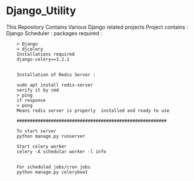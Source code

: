 # Django_Utility

This Repository Contains Various Django related projects
  Project contains :
  Django Scheduler :
  packages required :
        
        > Django
        > djcelery
        Installations required
        django-celery==3.2.1


        Installation of Redis Server :

        sudo apt install redis-server
        verify it by cmd
        > ping 
        if response
        > pong 
        Means redis server is properly  installed and ready to use

        #########################################################

        To start server
        python manage.py runserver

        Start celery worker
        celery -A schedular worker -l info


        For scheduled jobs/cron jobs
        python manage.py celerybeat

